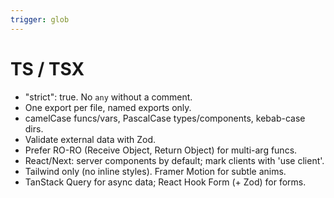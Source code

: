```yaml
---
trigger: glob
---
```


# TS / TSX
- "strict": true. No `any` without a comment.
- One export per file, named exports only.
- camelCase funcs/vars, PascalCase types/components, kebab-case dirs.
- Validate external data with Zod.
- Prefer RO-RO (Receive Object, Return Object) for multi-arg funcs.
- React/Next: server components by default; mark clients with 'use client'.
- Tailwind only (no inline styles). Framer Motion for subtle anims.
- TanStack Query for async data; React Hook Form (+ Zod) for forms.

